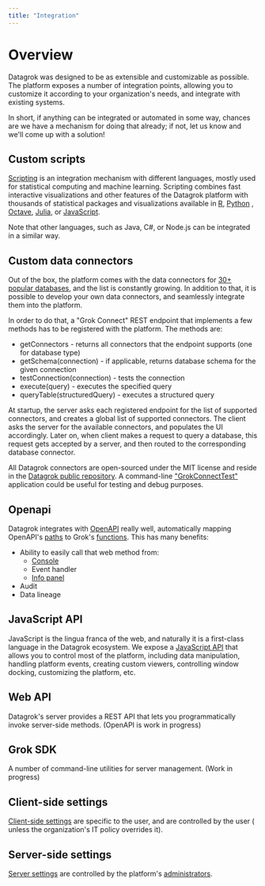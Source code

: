 ```yaml
---
title: "Integration"
---
```

<!-- SUBTITLE: -->

# Overview

Datagrok was designed to be as extensible and customizable as possible. The platform exposes a number of integration
points, allowing you to customize it according to your organization's needs, and integrate with existing systems.

In short, if anything can be integrated or automated in some way, chances are we have a mechanism for doing that
already; if not, let us know and we'll come up with a solution!

## Custom scripts

[Scripting](../compute/scripting.md) is an integration mechanism with different languages, mostly used for statistical
computing and machine learning. Scripting combines fast interactive visualizations and other features of the Datagrok
platform with thousands of statistical packages and visualizations available in
[R](https://www.r-project.org/about.html), [Python](https://www.python.org)
, [Octave](https://octave.org/),
[Julia](https://julialang.org), or [JavaScript](https://www.javascript.com).

Note that other languages, such as Java, C#, or Node.js can be integrated in a similar way.

## Custom data connectors

Out of the box, the platform comes with the data connectors
for [30+ popular databases](../access/data-connection.md#connectors), and the list is constantly growing. In addition to
that, it is possible to develop your own data connectors, and seamlessly integrate them into the platform.

In order to do that, a "Grok Connect" REST endpoint that implements a few methods has to be registered with the
platform. The methods are:

* getConnectors - returns all connectors that the endpoint supports (one for database type)
* getSchema(connection) - if applicable, returns database schema for the given connection
* testConnection(connection) - tests the connection
* execute(query) - executes the specified query
* queryTable(structuredQuery) - executes a structured query

At startup, the server asks each registered endpoint for the list of supported connectors, and creates a global list of
supported connectors. The client asks the server for the available connectors, and populates the UI accordingly. Later
on, when client makes a request to query a database, this request gets accepted by a server, and then routed to the
corresponding database connector.

All Datagrok connectors are open-sourced under the MIT license and reside in the
[Datagrok public repository](https://github.com/datagrok-ai/public/tree/master/connectors). A
command-line ["GrokConnectTest"](https://github.com/datagrok-ai/public/tree/master/connectors/grok_connect/src/test/java/grok_connect)
application could be useful for testing and debug purposes.

## Openapi

Datagrok integrates with [OpenAPI](../access/open-api.md) really well, automatically mapping
OpenAPI's [paths](https://swagger.io/docs/specification/basic-structure/) to
Grok's [functions](../datagrok/functions/function.md). This has many benefits:

* Ability to easily call that web method from:
  * [Console](../datagrok/navigation.md#console)
  * Event handler
  * [Info panel](../discover/info-panels.md)
* Audit
* Data lineage

## JavaScript API

JavaScript is the lingua franca of the web, and naturally it is a first-class language in the Datagrok ecosystem. We
expose a [JavaScript API](../develop/js-api.md) that allows you to control most of the platform, including data
manipulation, handling platform events, creating custom viewers, controlling window docking, customizing the platform,
etc.

## Web API

Datagrok's server provides a REST API that lets you programmatically invoke server-side methods.
(OpenAPI is work in progress)

## Grok SDK

A number of command-line utilities for server management. (Work in progress)

## Client-side settings

[Client-side settings](../datagrok/navigation.md#settings) are specific to the user, and are controlled by the user (
unless the organization's IT policy overrides it).

## Server-side settings

[Server settings](../datagrok/settings-server.md) are controlled by the
platform's [administrators](../govern/security.md).
